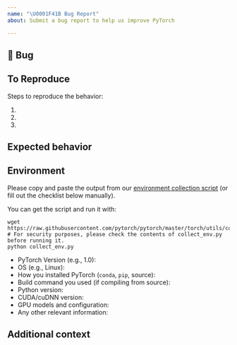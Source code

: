 ```yaml
---
name: "\U0001F41B Bug Report"
about: Submit a bug report to help us improve PyTorch

---
```


## 🐛 Bug

<!-- A clear and concise description of what the bug is. -->

## To Reproduce

Steps to reproduce the behavior:

1.
1.
1.

<!-- If you have a code sample, error messages, stack traces, please provide it here as well -->

## Expected behavior

<!-- A clear and concise description of what you expected to happen. -->

## Environment

Please copy and paste the output from our
[environment collection script](https://raw.githubusercontent.com/pytorch/pytorch/master/torch/utils/collect_env.py)
(or fill out the checklist below manually).

You can get the script and run it with:
```
wget https://raw.githubusercontent.com/pytorch/pytorch/master/torch/utils/collect_env.py
# For security purposes, please check the contents of collect_env.py before running it.
python collect_env.py
```

 - PyTorch Version (e.g., 1.0):
 - OS (e.g., Linux):
 - How you installed PyTorch (`conda`, `pip`, source):
 - Build command you used (if compiling from source):
 - Python version:
 - CUDA/cuDNN version:
 - GPU models and configuration:
 - Any other relevant information:

## Additional context

<!-- Add any other context about the problem here. -->
